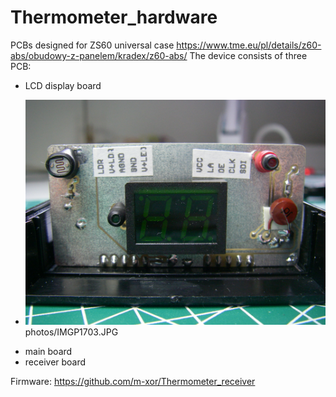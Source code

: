 # Thermometer_hardware

PCBs designed for ZS60 universal case https://www.tme.eu/pl/details/z60-abs/obudowy-z-panelem/kradex/z60-abs/
The device consists of three PCB:
- LCD display board
* ![1](https://github.com/m-xor/Thermometer_hardware/blob/master/photos/IMGP1703.JPG)
photos/IMGP1703.JPG
- main board
- receiver board

Firmware: https://github.com/m-xor/Thermometer_receiver
